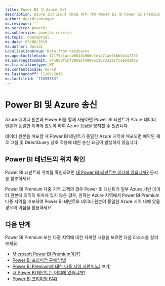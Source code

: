 ```yaml
---
title: Power BI 및 Azure 송신
description: Azure 송신 요금과 테넌트 위치 기반 Power BI 및 Power BI Premium 이해
author: davidiseminger
ms.reviewer: ''
ms.service: powerbi
ms.subservice: powerbi-service
ms.topic: conceptual
ms.date: 05/08/2019
ms.author: davidi
LocalizationGroup: Data from databases
ms.openlocfilehash: 17175e1accb5013b960c5e1a71ae036b3dda72f3
ms.sourcegitcommit: 64c860fcbf2969bf089cec358331a1fc1e0d39a8
ms.translationtype: HT
ms.contentlocale: ko-KR
ms.lasthandoff: 11/09/2019
ms.locfileid: "73855583"
---
```

# <a name="power-bi-and-azure-egress"></a>Power BI 및 Azure 송신

Azure 데이터 원본과 Power BI를 함께 사용하면 Power BI 테넌트가 Azure 데이터 원본과 동일한 지역에 있도록 하여 Azure 요금을 방지할 수 있습니다.

데이터 원본을 배포할 때 Power BI 테넌트가 동일한 Azure 지역에 배포되면 예약된 새로 고침 및 DirectQuery 상호 작용에 대한 송신 요금이 발생하지 않습니다. 

## <a name="determining-where-your-power-bi-tenant-is-located"></a>Power BI 테넌트의 위치 확인

Power BI 테넌트의 위치를 확인하려면 [내 Power BI 테넌트는 어디에 있습니까?](service-admin-where-is-my-tenant-located.md) 문서를 참조하세요.

Power BI Premium 다중 지역 고객의 경우 Power BI 테넌트가 일부 Azure 기반 데이터 원본에 최적의 위치에 있지 않은 경우, 원하는 Azure 지역에서 Power BI Premium 다중 지역을 배포하여 Power BI 테넌트와 데이터 원본이 동일한 Azure 지역 내에 있을 경우의 이점을 활용하세요.

## <a name="next-steps"></a>다음 단계

Power BI Premium 또는 다중 지역에 대한 자세한 내용을 보려면 다음 리소스를 살펴보세요.

* [Microsoft Power BI Premium이란?](service-premium-what-is.md)
* [Power BI 프리미엄 구매 방법](service-admin-premium-purchase.md)
* [Power BI Premium에 대한 다중 지역 지원(미리](service-admin-premium-multi-geo.md) 보기)
* [내 Power BI 테넌트는 어디에 있습니까?](service-admin-where-is-my-tenant-located.md)
* [Power BI 프리미엄 FAQ](service-premium-faq.md)


